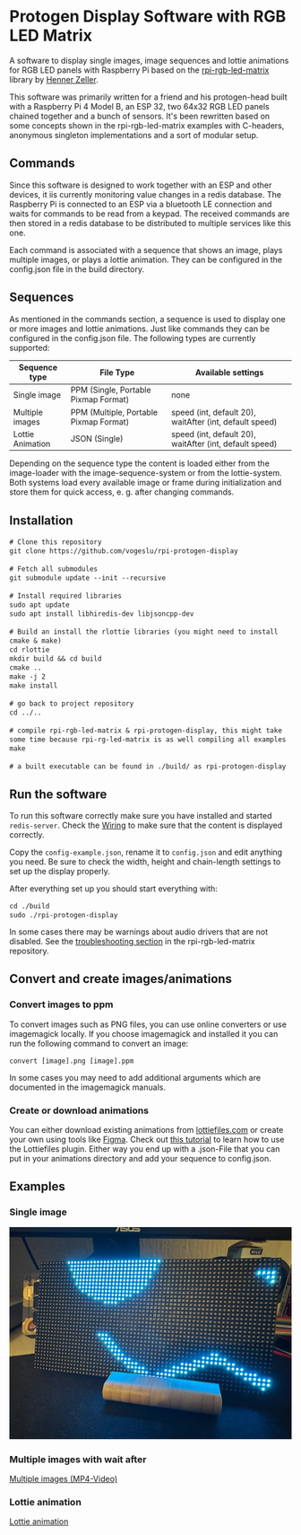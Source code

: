 # Protogen Display Software with RGB LED Matrix

A software to display single images, image sequences and lottie animations for RGB LED panels with Raspberry Pi based on the [rpi-rgb-led-matrix](https://github.com/hzeller/rpi-rgb-led-matrix) library by [Henner Zeller](https://github.com/hzeller).

This software was primarily written for a friend and his protogen-head built with a Raspberry Pi 4 Model B, an ESP 32, two 64x32 RGB LED panels chained together and a bunch of sensors. It's been rewritten based on some concepts shown in the rpi-rgb-led-matrix examples with C-headers, anonymous singleton implementations and a sort of modular setup.

## Commands

Since this software is designed to work together with an ESP and other devices, it iis currently monitoring value changes in a redis database. The Raspberry Pi is connected to an ESP via a bluetooth LE connection and waits for commands to be read from a keypad. The received commands are then stored in a redis database to be distributed to multiple services like this one.

Each command is associated with a sequence that shows an image, plays multiple images, or plays a lottie animation. They can be configured in the config.json file in the build directory.

## Sequences

As mentioned in the commands section, a sequence is used to display one or more images and lottie animations. Just like commands they can be configured in the config.json file. The following types are currently supported:

| Sequence type | File Type | Available settings |
| ------------- | --------- | ------------------ |
| Single image | PPM (Single, Portable Pixmap Format) | none |
| Multiple images | PPM (Multiple, Portable Pixmap Format) | speed (int, default 20), waitAfter (int, default speed) |
| Lottie Animation | JSON (Single) | speed (int, default 20), waitAfter (int, default speed) |

Depending on the sequence type the content is loaded either from the image-loader with the image-sequence-system or from the lottie-system. Both systems load every available image or frame during initialization and store them for quick access, e. g. after changing commands.


## Installation

```
# Clone this repository
git clone https://github.com/vogeslu/rpi-protogen-display

# Fetch all submodules
git submodule update --init --recursive

# Install required libraries
sudo apt update
sudo apt install libhiredis-dev libjsoncpp-dev

# Build an install the rlottie libraries (you might need to install cmake & make)
cd rlottie
mkdir build && cd build
cmake ..
make -j 2
make install

# go back to project repository
cd ../..

# compile rpi-rgb-led-matrix & rpi-protogen-display, this might take some time because rpi-rg-led-matrix is as well compiling all examples
make

# a built executable can be found in ./build/ as rpi-protogen-display
```

## Run the software

To run this software correctly make sure you have installed and started `redis-server`. Check the [Wiring](https://github.com/hzeller/rpi-rgb-led-matrix/blob/master/wiring.md) to make sure that the content is displayed correctly.

Copy the `config-example.json`, rename it to `config.json` and edit anything you need. Be sure to check the width, height and chain-length settings to set up the display properly.

After everything set up you should start everything with:

```
cd ./build
sudo ./rpi-protogen-display
```

In some cases there may be warnings about audio drivers that are not disabled. See the [troubleshooting section](https://github.com/hzeller/rpi-rgb-led-matrix?tab=readme-ov-file#troubleshooting) in the rpi-rgb-led-matrix repository.

## Convert and create images/animations

### Convert images to ppm

To convert images such as PNG files, you can use online converters or use imagemagick locally. If you choose imagemagick and installed it you can run the following command to convert an image:

```
convert [image].png [image].ppm
```

In some cases you may need to add additional arguments which are documented in the imagemagick manuals.

### Create or download animations

You can either download existing animations from [lottiefiles.com](https://lottiefiles.com/) or create your own using tools like [Figma](https://www.figma.com/). Check out [this tutorial](https://www.youtube.com/watch?v=ajfKecCyNOs) to learn how to use the Lottiefiles plugin. Either way you end up with a .json-File that you can put in your animations directory and add your sequence to config.json.

## Examples

### Single image

![Single Image](./.github/proto-image.jpg)

### Multiple images with wait after

[Multiple images (MP4-Video)](./.github/proto-images.mp4)

### Lottie animation

[Lottie animation](./.github/proto-lottie.mp4)